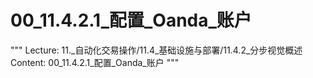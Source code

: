 # 00_11.4.2.1_配置_Oanda_账户

"""
Lecture: 11._自动化交易操作/11.4_基础设施与部署/11.4.2_分步视觉概述
Content: 00_11.4.2.1_配置_Oanda_账户
"""

